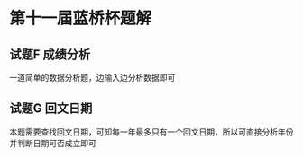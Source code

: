 # 第十一届蓝桥杯题解 #
## 试题F 成绩分析 ##
一道简单的数据分析题，边输入边分析数据即可
## 试题G 回文日期 ##
本题需要查找回文日期，可知每一年最多只有一个回文日期，所以可直接分析年份并判断日期可否成立即可